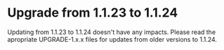 # Upgrade from 1.1.23 to 1.1.24

Updating from 1.1.23 to 1.1.24 doesn't have any impacts. Please read the apropriate UPGRADE-1.x.x files for updates from older versions to 1.1.24.
